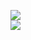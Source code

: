 [![](https://img.shields.io/badge/Made%20With-Github%20Spray-lightgrey.svg?style=for-the-badge&logo=github)](https://github.com/Annihil/github-spray#3669)  
[![](https://i.imgur.com/2DrTn0Z.gif)](https://github.com/Annihil/github-spray)